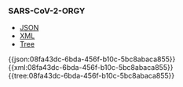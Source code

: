 ### SARS-CoV-2-ORGY

<div class="nhsd-!t-margin-bottom-6">
  <ul class="nav nav-tabs" role="tablist">
        <li role="presentation" class="active">
            <a href="#JSON" role="tab" data-toggle="tab">JSON</a>
        </li>
         <li role="presentation">
            <a href="#XML" role="tab" data-toggle="tab">XML</a>
        </li>
        <li role="presentation">
            <a href="#Tree" role="tab" data-toggle="tab">Tree</a>
        </li>
  </ul>
    
  <div class="tab-content snippet">
    <div id="JSON" role="tabpanel" class="tab-pane active">
{{json:08fa43dc-6bda-456f-b10c-5bc8abaca855}}
    </div>
    <div id="XML" role="tabpanel" class="tab-pane">
{{xml:08fa43dc-6bda-456f-b10c-5bc8abaca855}}
    </div>
    <div id="Tree" role="tabpanel" class="tab-pane">
{{tree:08fa43dc-6bda-456f-b10c-5bc8abaca855}}
    </div>
  </div>
</div>